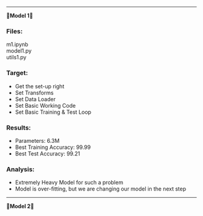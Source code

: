 ---------------------------------------------------------------------------------------------------------------------------------------------------------------------
&#x1F537;**Model 1**&#x1F537;

### Files:
m1.ipynb\
model1.py\
utils1.py

### Target:
* Get the set-up right
* Set Transforms
* Set Data Loader
* Set Basic Working Code
* Set Basic Training  & Test Loop

### Results:
* Parameters: 6.3M
* Best Training Accuracy: 99.99
* Best Test Accuracy: 99.21

### Analysis:
* Extremely Heavy Model for such a problem
* Model is over-fitting, but we are changing our model in the next step

---------------------------------------------------------------------------------------------------------------------------------------------------------------------
&#x1F537;**Model 2**&#x1F537;

